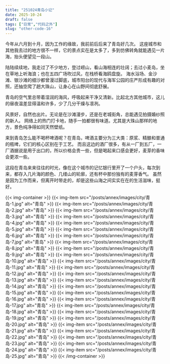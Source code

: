 ```yaml
---
title: "251024青岛小记"
date: 2025-10-24
draft: false
tags: ["日常","代码之外"]
slug: "other-code-16"
---
```



今年从六月到十月，因为工作的缘故，我前前后后来了青岛好几次。
这座城市和其他我去过的地方很不一样，它的景点实在是太多了，多到仿佛转角就能遇见一片海，抬头便望见一段山。

陆陆续续地，我走过了不少地方，登过崂山，看山海相连的壮阔；去过小麦岛，坐在草地上听海浪；也在五四广场吹过风，在栈桥看海鸥盘旋。
海水浴场、金沙滩、银沙滩的细沙都曾漫过脚底，城市阳台的现代与海军公园的庄严形成有趣的对照，还抽空爬了趟大珠山，让身心在山野间彻底舒展。

青岛的空气里总带着湿润的海风，呼吸起来干净又清新。比起北方其他城市，这儿的昼夜温差显得温和许多，少了几分干燥与凛冽。

风景好，自然也出片。无论是在沙滩漫步，还是在老城街角，总能遇见拍摄婚纱照的新人。
网络上的热门打卡地，随手一拍都很有味道。尤其是大珠山那样的地方，景色纯净得如同天然壁纸。

来到青岛怎么能不喝杯啤酒呢？在青岛，啤酒主要分为三大类：原浆、精酿和普通的瓶啤，它们的核心区别在于工艺。
而且这边的酒厂很多，有从一厂到五厂，一厂酒据说是用于出口的，所以价格会贵一些，但是喝起来口感会更好，麦芽的香味会更浓一些。

这段在青岛来来往往的时光，像在这个城市的记忆银行里开了一个户头，每次到来，都存入几片海的颜色、几缕山的轮廓，还有杯中那份独有的麦芽香气。
虽然是因为工作而来，但离开时带走的，却是这些山海之间实实在在的生活滋味，挺好。

{{< img-container >}}
{{< img-item src="/posts/annex/images/city/青岛-1.jpg" alt="青岛" >}}
{{< img-item src="/posts/annex/images/city/青岛-2.jpg" alt="青岛" >}}
{{< img-item src="/posts/annex/images/city/青岛-3.jpg" alt="青岛" >}}
{{< img-item src="/posts/annex/images/city/青岛-4.jpg" alt="青岛" >}}
{{< img-item src="/posts/annex/images/city/青岛-5.jpg" alt="青岛" >}}
{{< img-item src="/posts/annex/images/city/青岛-6.jpg" alt="青岛" >}}
{{< img-item src="/posts/annex/images/city/青岛-7.jpg" alt="青岛" >}}
{{< img-item src="/posts/annex/images/city/青岛-8.jpg" alt="青岛" >}}
{{< img-item src="/posts/annex/images/city/青岛-9.jpg" alt="青岛" >}}
{{< img-item src="/posts/annex/images/city/青岛-10.jpg" alt="青岛" >}}
{{< img-item src="/posts/annex/images/city/青岛-11.jpg" alt="青岛" >}}
{{< img-item src="/posts/annex/images/city/青岛-12.jpg" alt="青岛" >}}
{{< img-item src="/posts/annex/images/city/青岛-13.jpg" alt="青岛" >}}
{{< img-item src="/posts/annex/images/city/青岛-14.jpg" alt="青岛" >}}
{{< img-item src="/posts/annex/images/city/青岛-15.jpg" alt="青岛" >}}
{{< img-item src="/posts/annex/images/city/青岛-16.jpg" alt="青岛" >}}
{{< img-item src="/posts/annex/images/city/青岛-17.jpg" alt="青岛" >}}
{{< img-item src="/posts/annex/images/city/青岛-18.jpg" alt="青岛" >}}
{{< img-item src="/posts/annex/images/city/青岛-19.jpg" alt="青岛" >}}
{{< img-item src="/posts/annex/images/city/青岛-20.jpg" alt="青岛" >}}
{{< img-item src="/posts/annex/images/city/青岛-21.jpg" alt="青岛" >}}
{{< img-item src="/posts/annex/images/city/青岛-22.jpg" alt="青岛" >}}
{{< img-item src="/posts/annex/images/city/青岛-23.jpg" alt="青岛" >}}
{{< img-item src="/posts/annex/images/city/青岛-24.jpg" alt="青岛" >}}
{{< img-item src="/posts/annex/images/city/青岛-25.jpg" alt="青岛" >}}
{{< /img-container >}}

